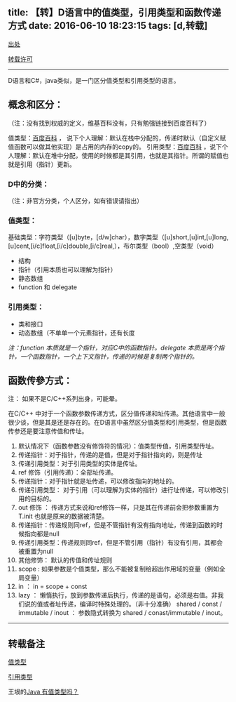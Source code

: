 title: 【转】D语言中的值类型，引用类型和函数传递方式
date: 2016-06-10 18:23:15
tags: [d,转载]
---
[出处](http://www.dushibaiyu.com/2016/06/dlang-type-transfer.html "")

[转载许可](http://7xk052.com1.z0.glb.clouddn.com/dsby01.jpg "")

---
D语言和C#，java类似，是一门区分值类型和引用类型的语言。

<!--more-->
## 概念和区分：
（注：没有找到权威的定义，维基百科没有，只有勉强链接到百度百科了）

值类型：[百度百科](http://baike.baidu.com/view/160072.htm "") ， 说下个人理解：默认在栈中分配的，传递时默认（自定义赋值函数可以做其他实现）是占用的内存的copy的。
引用类型：[百度百科](http://baike.baidu.com/view/160006.htm "") ，说下个人理解：默认在堆中分配，使用的时候都是其引用，也就是其指针。所谓的赋值也就是引用（指针）更新。

### D中的分类：
（注：非官方分类，个人区分，如有错误请指出）

### 值类型：
基础类型：字符类型（[u]byte，[d/w]char），数字类型（[u]short,[u]int,[u]long,[u]cent,[i/c]float,[i/c]double,[i/c]real,），布尔类型（bool）,空类型（void）
- 结构
- 指针（引用本质也可以理解为指针）
- 静态数组
- function 和 delegate

### 引用类型：
- 类和接口
- 动态数组（不单单一个元素指针，还有长度

*注：function 本质就是一个指针，对应C中的函数指针。delegate 本质是两个指针，一个函数指针，一个上下文指针，传递的时候是复制两个指针的。*

## 函数传參方式：

注： 如果不是C/C++系列出身，可能晕。

在C/C++ 中对于一个函数参数传递方式，区分值传递和址传递。其他语言中一般很少谈，但是其是还是存在的。在D语言中虽然区分值类型和引用类型，但是函数传参还是要注意传值和传址。

1. 默认情况下（函数参数没有修饰符的情况）：值类型传值，引用类型传址。
  1. 传递指针：对于指针，传递的是值，但是对于指针指向的，则是传址
  1. 传递引用类型：对于引用类型的实体是传址。
1. ref 修饰（引用传递）：全部址传递。
  1. 传递指针：对于指针就是址传递，可以修改指向的地址的。
  1. 传递引用类型： 对于引用（可以理解为实体的指针）进行址传递，可以修改引用的目标的。
1. out 修饰 ： 传递方式来说和ref修饰一样，只是其在传递前会把参数重置为 T.init 也就是原来的数据被清楚。
  1. 传递指针：传递规则同ref，但是不管指针有没有指向地址，传递到函数的时候指向都是null
  1. 传递引用类型：传递规则同ref，但是不管引用（指针）有没有引用，其都会被重置为null
1. 其他修饰： 默认的传值和传址规则
  1. scope : 如果参数是个值类型，那么不能被复制给超出作用域的变量（例如全局变量）
  1. in ： in = scope + const
  1. lazy ： 懒惰执行，放到参数传递后执行，传递的是语句，必须是右值。非我们说的值或者址传递，编译时特殊处理的。（非十分准确）
shared / const / immutable / inout ： 参数隐式转换为 shared / conast/immutable / inout。
---

## 转载备注
[值类型](https://en.wikipedia.org/wiki/Value_type "")

[引用类型](https://en.wikipedia.org/wiki/Reference_type "")

王垠的[Java 有值类型吗？](http://www.yinwang.org/blog-cn/2016/06/08/java-value-type "")